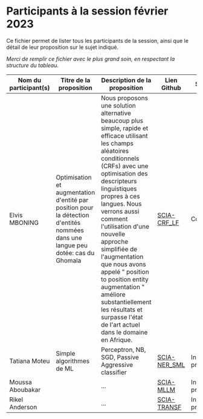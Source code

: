 # Participants à la session février 2023

Ce fichier permet de lister tous les participants de la session, ainsi que le détail de leur proposition sur le sujet indiqué.

*Merci de remplir ce fichier avec le plus grand soin, en respectant la structure du tableau*.

| **Nom du participant(s)** | **Titre de la proposition** | **Description de la proposition** | **Lien Github** | **Status**  |
|---------------------------|-----------------------------|-----------------------------------|-----------------|-------------|
| Elvis MBONING             | Optimisation et augmentation d'entité par position pour la détection d'entités nommées dans une langue peu dotée: cas du Ghomala | Nous proposons une solution alternative beaucoup plus simple, rapide et efficace utilisant les champs aléatoires conditionnels (CRFs) avec une optimisation des descripteurs linguistiques propres à ces langues. Nous verrons aussi comment l'utilisation d'une nouvelle approche simplifiée de l'augmentation que nous avons appelé " position to position entity augmentation "  améliore substantiellement les résultats et surpasse l'état de l'art actuel dans le domaine en Afrique. | [SCIA-CRF_LF](https://github.com/Levis0045/SCIA-CRF_LF) | Complete |
| Tatiana Moteu             | Simple algorithmes de ML    | Perceptron, NB, SGD, Passive Aggressive classifier  | [SCIA-NER_SML](https://github.com/TatianaMoteuN/SCIA-NER_SML) | In progress |
| Moussa Aboubakar          |                             | ...                              | [SCIA-MLLM](https://github.com/abakamousa/NER-Sangkak-challenge)                  | In progress            |
| Rikel Anderson            |                             | ...                                  |   [SCIA-TRANSF](https://github.com/leriky/SCIA-TRANSF)              | In progress            |

